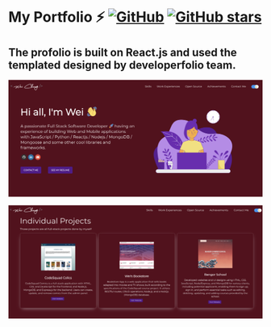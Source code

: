 # My Portfolio ⚡️ [![GitHub](https://img.shields.io/github/license/saadpasta/developer-portfolio?color=blue)](https://github.com/saadpasta/developerFolio/blob/master/LICENSE) [![GitHub stars](https://img.shields.io/github/stars/saadpasta/developerFolio)](https://github.com/saadpasta/developerFolio/stargazers)  

## The profolio is built on React.js and used the templated designed by developerfolio team.


<p align="center">
  <kbd>
<img src="/face-1.png" alt="Image description">
  </kbd>
</p>

<p align="center">
  <kbd>
<img src="/face-2.png" alt="Image description">
  </kbd>
</p>


